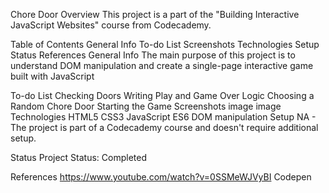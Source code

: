 Chore Door
Overview
This project is a part of the "Building Interactive JavaScript Websites" course from Codecademy.

Table of Contents
General Info
To-do List
Screenshots
Technologies
Setup
Status
References
General Info
The main purpose of this project is to understand DOM manipulation and create a single-page interactive game built with JavaScript

To-do List
 Checking Doors
 Writing Play and Game Over Logic
 Choosing a Random Chore Door
 Starting the Game
Screenshots
image image
Technologies
HTML5
CSS3
JavaScript ES6
DOM manipulation
Setup
NA - The project is part of a Codecademy course and doesn't require additional setup.

Status
Project Status: Completed

References
https://www.youtube.com/watch?v=0SSMeWJVyBI
Codepen
